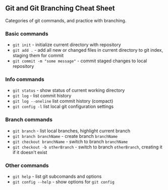 ## Git and Git Branching Cheat Sheet

Categories of git commands, and practice with branching.

### Basic commands
* `git init` - initialize current directory with repository
* `git add .` - add all new or changed files in current directory to git index, staging them for commit
* `git commit -m "some message"` - commit staged changes to local repository

### Info commands
* `git status` - show status of current working directory
* `git log` - list commit history
* `git log --oneline` list commit history (compact)
* `git config -l` list local git configuration settings

### Branch commands
* `git branch` - list local branches, highlight current branch
* `git branch branchName` - create branch `branchName`
* `git checkout branchName` - switch to branch `branchName`
* `git checkout -b otherBranch` - switch to branch `otherBranch`, creating it if it doesn't exist

### Other commands
* `git help` - list git subcomands and options
* `git config --help` - show options for `git config`
